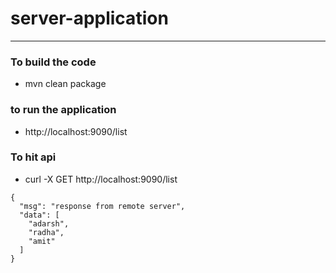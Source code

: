 # server-application 
---

### To build the code 
* mvn clean package 

### to run the application 
* http://localhost:9090/list 


### To hit api 
* curl -X GET http://localhost:9090/list
```
{
  "msg": "response from remote server",
  "data": [
    "adarsh",
    "radha",
    "amit"
  ]
}   
```
